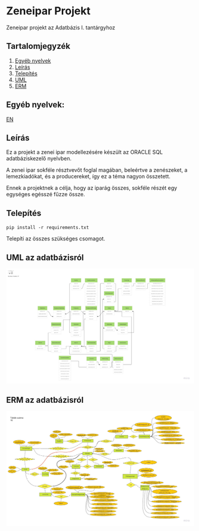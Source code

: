 # Zeneipar Projekt

Zeneipar projekt az Adatbázis I. tantárgyhoz

## Tartalomjegyzék
1. [Egyéb nyelvek](#egyéb-nyelvek)
2. [Leírás](#leírás)
3. [Telepítés](#telepítés)
4. [UML](#uml-az-adatbázisról)
5. [ERM](#erm-az-adatbázisról)

## Egyéb nyelvek:
[EN](https://github.com/MemerGamer/MusicIndustry/blob/main/README.md)


## Leírás

Ez a projekt a zenei ipar modellezésére készült az ORACLE SQL adatbáziskezelő nyelvben.

A zenei ipar sokféle résztvevőt foglal magában, beleértve a zenészeket, a lemezkiadókat, és a producereket, így ez a téma nagyon összetett.

Ennek a projektnek a célja, hogy az iparág összes, sokféle részét egy egységes egésszé fűzze össze.

## Telepítés
```console
pip install -r requirements.txt
```
Telepíti az összes szükséges csomagot.

## UML az adatbázisról

![UML](https://github.com/MemerGamer/MusicIndustry/blob/main/assets/img/UML.jpg?raw=true) 

## ERM az adatbázisról

![ERM](https://github.com/MemerGamer/MusicIndustry/blob/main/assets/img/ERM-HUN.jpg?raw=true) 